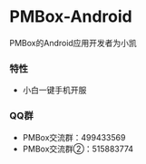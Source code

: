 # PMBox-Android
PMBox的Android应用开发者为小凯

### 特性
* 小白一键手机开服

### QQ群
* PMBox交流群：499433569
* PMBox交流群②：515883774
